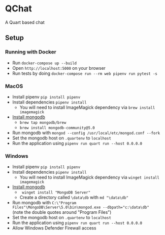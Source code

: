 # QChat

A Quart based chat

## Setup

### Running with Docker

- Run `docker-compose up --build`
- Open `http://localhost:5000` on your browser
- Run tests by doing `docker-compose run --rm web pipenv run pytest -s`

### MacOS

- Install pipenv `pip install pipenv`
- Install dependencies `pipenv install`
  - You will need to install ImageMagick dependency via `brew install imagemagick`
- [Install mongodb](https://docs.mongodb.com/manual/tutorial/install-mongodb-on-os-x/)
  - `brew tap mongodb/brew`
  - `brew install mongodb-community@5.0`
- Run mongodb with `mongod --config /usr/local/etc/mongod.conf --fork`
- Set the mongodb host on `.quartenv` to `localhost`
- Run the application using `pipenv run quart run --host 0.0.0.0`

### Windows

- Install pipenv `pip install pipenv`
- Install dependencies `pipenv install`
  - You will need to install ImageMagick dependency via `winget install imagemagick`
- [Install mongodb](https://docs.mongodb.com/manual/tutorial/install-mongodb-on-windows/)
  - ` winget install "MongoDB Server"`
  - Create a directory called `\data\db` with `md "\data\db"`
- Run mongodb with `C:\"Program Files"\MongoDB\Server\5.0\bin\mongod.exe --dbpath="c:\data\db"` (note the double quotes around "Program Files")
- Set the mongodb host on `.quartenv` to `localhost`
- Run the application using `pipenv run quart run --host 0.0.0.0`
- Allow Windows Defender Firewall access
